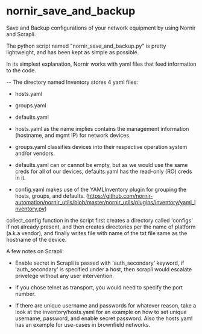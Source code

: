 # nornir_save_and_backup
Save and Backup configurations of your network equipment by using Nornir and Scrapli.

The python script named "nornir_save_and_backup.py" is pretty lightweight, and has been kept as simple as possible.

In its simplest explanation, Nornir works with yaml files that feed information to the code.

-- The directory named Inventory stores 4 yaml files:

   - hosts.yaml
   - groups.yaml
   - defaults.yaml

- hosts.yaml as the name implies contains the management information (hostname, and mgmt IP) for network devices.

- groups.yaml classifies devices into their respective operation system and/or vendors.

- defaults.yaml can or cannot be empty, but as we would use the same creds for all of our devices, defaults.yaml has the read-only (RO) creds in it. 

- config.yaml makes use of the YAMLInventory plugin for grouping the hosts, groups, and defaults.
(https://github.com/nornir-automation/nornir_utils/blob/master/nornir_utils/plugins/inventory/yaml_inventory.py)

collect_config function in the script first creates a directory called 'configs' if not already present, and then creates directories per the name of platform (a.k.a vendor), and finally writes file with name of the txt file same as the hostname of the device.

A few notes on Scrapli:

- Enable secret in Scrapli is passed with 'auth_secondary' keyword, if 'auth_secondary' is specified under a host, then scrapli would escalate privelege without any user intervention.

- If you chose telnet as transport, you would need to specify the port number.

- If there are unique username and passwords for whatever reason, take a look at the inventory/hosts.yaml for an example on how to set unique username, password, and enable secret password. Also the hosts.yaml has an example for use-cases in brownfield networks.